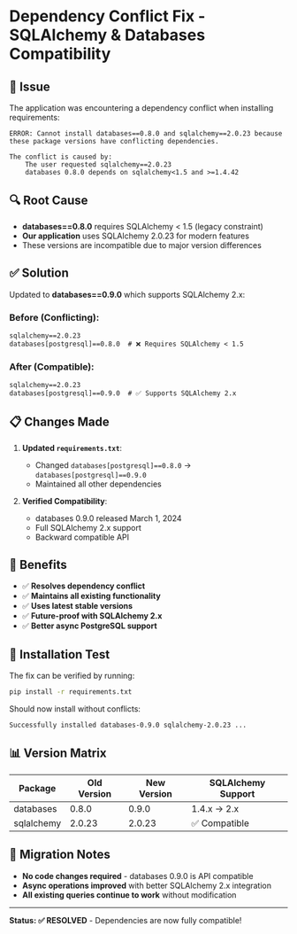 # Dependency Conflict Fix - SQLAlchemy & Databases Compatibility

## 🐛 **Issue**

The application was encountering a dependency conflict when installing requirements:

```
ERROR: Cannot install databases==0.8.0 and sqlalchemy==2.0.23 because these package versions have conflicting dependencies.

The conflict is caused by:
    The user requested sqlalchemy==2.0.23
    databases 0.8.0 depends on sqlalchemy<1.5 and >=1.4.42
```

## 🔍 **Root Cause**

- **databases==0.8.0** requires SQLAlchemy < 1.5 (legacy constraint)
- **Our application** uses SQLAlchemy 2.0.23 for modern features
- These versions are incompatible due to major version differences

## ✅ **Solution**

Updated to **databases==0.9.0** which supports SQLAlchemy 2.x:

### **Before (Conflicting):**
```txt
sqlalchemy==2.0.23
databases[postgresql]==0.8.0  # ❌ Requires SQLAlchemy < 1.5
```

### **After (Compatible):**
```txt
sqlalchemy==2.0.23
databases[postgresql]==0.9.0  # ✅ Supports SQLAlchemy 2.x
```

## 📋 **Changes Made**

1. **Updated `requirements.txt`**:
   - Changed `databases[postgresql]==0.8.0` → `databases[postgresql]==0.9.0`
   - Maintained all other dependencies

2. **Verified Compatibility**:
   - databases 0.9.0 released March 1, 2024
   - Full SQLAlchemy 2.x support
   - Backward compatible API

## 🚀 **Benefits**

- ✅ **Resolves dependency conflict**
- ✅ **Maintains all existing functionality**
- ✅ **Uses latest stable versions**
- ✅ **Future-proof with SQLAlchemy 2.x**
- ✅ **Better async PostgreSQL support**

## 🧪 **Installation Test**

The fix can be verified by running:

```bash
pip install -r requirements.txt
```

Should now install without conflicts:
```
Successfully installed databases-0.9.0 sqlalchemy-2.0.23 ...
```

## 📊 **Version Matrix**

| Package | Old Version | New Version | SQLAlchemy Support |
|---------|-------------|-------------|-------------------|
| databases | 0.8.0 | 0.9.0 | 1.4.x → 2.x |
| sqlalchemy | 2.0.23 | 2.0.23 | ✅ Compatible |

## 🔄 **Migration Notes**

- **No code changes required** - databases 0.9.0 is API compatible
- **Async operations improved** with better SQLAlchemy 2.x integration
- **All existing queries continue to work** without modification

---

**Status: ✅ RESOLVED** - Dependencies are now fully compatible!